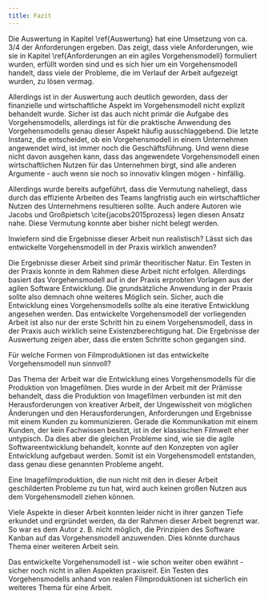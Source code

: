 ```yaml
---
title: Fazit
---
```


Die Auswertung in Kapitel \ref{Auswertung} hat eine Umsetzung von ca. $3 /4$ der Anforderungen ergeben. Das zeigt, dass viele Anforderungen, wie sie in Kapitel \ref{Anforderungen an ein agiles Vorgehensmodell} formuliert wurden, erfüllt worden sind und es sich hier um ein Vorgehensmodell handelt, dass viele der Probleme, die im Verlauf der Arbeit aufgezeigt wurden, zu lösen vermag.

Allerdings ist in der Auswertung auch deutlich geworden, dass der finanzielle und wirtschaftliche Aspekt im Vorgehensmodell nicht explizit behandelt wurde. Sicher ist das auch nicht primär die Aufgabe des Vorgehensmodells, allerdings ist für die praktische Anwendung des Vorgehensmodells genau dieser Aspekt häufig ausschlaggebend. Die letzte Instanz, die entscheidet, ob ein Vorgehensmodell in einem Unternehmen angewendet wird, ist immer noch die Geschäftsführung. Und wenn diese nicht davon ausgehen kann, dass das angewendete Vorgehensmodell einen wirtschaftlichen Nutzen für das Unternehmen birgt, sind alle anderen Argumente - auch wenn sie noch so innovativ klingen mögen - hinfällig.

Allerdings wurde bereits aufgeführt, dass die Vermutung naheliegt, dass durch das effiziente Arbeiten des Teams langfristig auch ein wirtschaftlicher Nutzen des Unternehmens resultieren sollte. Auch andere Autoren wie Jacobs und Großpietsch \cite{jacobs2015prozess} legen diesen Ansatz nahe. Diese Vermutung konnte aber bisher nicht belegt werden.

Inwiefern sind die Ergebnisse dieser Arbeit nun realistisch? Lässt sich das entwickelte Vorgehensmodell in der Praxis wirklich anwenden? 

Die Ergebnisse dieser Arbeit sind primär theoritischer Natur. Ein Testen in der Praxis konnte in dem Rahmen diese Arbeit nicht erfolgen. Allerdings basiert das Vorgehensmodell auf in der Praxis erprobten Vorlagen aus der agilen Software Entwicklung. Die grundsätzliche Anwendung in der Praxis sollte also demnach ohne weiteres Möglich sein. Sicher, auch die Entwicklung eines Vorgehensmodells sollte als eine iterative Entwicklung angesehen werden. Das entwickelte Vorgehensmodell der vorliegenden Arbeit ist also nur der erste Schritt hin zu einem Vorgehensmodell, dass in der Praxis auch wirklich seine Existenzberechtigung hat. Die Ergebnisse der Auswertung zeigen aber, dass die ersten Schritte schon gegangen sind.

Für welche Formen von Filmproduktionen ist das entwickelte Vorgehensmodell nun sinnvoll? 

Das Thema der Arbeit war die Entwicklung eines Vorgehensmodells für die Produktion von Imagefilmen. Dies wurde in der Arbeit mit der Prämisse behandelt, dass die Produktion von Imagefilmen verbunden ist mit den Herausforderungen von kreativer Arbeit, der Ungewissheit von möglichen Änderungen und den Herausforderungen, Anforderungen und Ergebnisse mit einem Kunden zu kommunizieren. Gerade die Kommunikation mit einem Kunden, der kein Fachwissen besitzt, ist in der klassischen Filmwelt eher untypisch. Da dies aber die gleichen Probleme sind, wie sie die agile Softwareentwicklung behandelt, konnte auf den Konzepten von agiler Entwicklung aufgebaut werden. Somit ist ein Vorgehensmodell entstanden, dass genau diese genannten Probleme angeht.

Eine Imagefilmproduktion, die nun nicht mit den in dieser Arbeit geschilderten Probleme zu tun hat, wird auch keinen großen Nutzen aus dem Vorgehensmodell ziehen können. 

Viele Aspekte in dieser Arbeit konnten leider nicht in ihrer ganzen Tiefe erkundet und ergründet werden, da der Rahmen dieser Arbeit begrenzt war. So war es dem Autor z. B. nicht möglich, die Prinzipien des Software Kanban auf das Vorgehensmodell anzuwenden. Dies könnte durchaus Thema einer weiteren Arbeit sein.

Das entwickelte Vorgehensmodell ist - wie schon weiter oben ewähnt - sicher noch nicht in allen Aspekten praxisreif. Ein Testen des Vorgehensmodells anhand von realen Filmproduktionen ist sicherlich ein weiteres Thema für eine Arbeit.